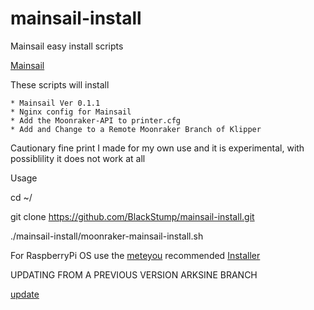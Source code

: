 # mainsail-install
Mainsail easy install scripts

[Mainsail](https://github.com/meteyou/mainsail)

These scripts will install

    * Mainsail Ver 0.1.1
    * Nginx config for Mainsail
    * Add the Moonraker-API to printer.cfg
    * Add and Change to a Remote Moonraker Branch of Klipper
    
Cautionary fine print
I made for my own use and it is experimental, with possiblility it does not work at all

Usage

cd ~/

git clone https://github.com/BlackStump/mainsail-install.git

./mainsail-install/moonraker-mainsail-install.sh


For RaspberryPi OS
use the [meteyou](https://github.com/meteyou/mainsail) recommended [Installer](https://github.com/ArmyAg08/mainsail-installer)

UPDATING FROM A PREVIOUS VERSION ARKSINE BRANCH

[update](https://github.com/meteyou/mainsail#update-mainsail-to-v0010)

